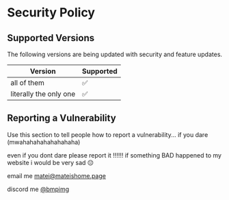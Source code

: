 # Security Policy
<!-- This is a Markdown header for the main title of the section, indicating it's the "Security Policy" of the website -->

## Supported Versions
<!-- This is a subheader under the "Security Policy" title, introducing the section about supported versions of the website -->

The following versions are being updated with security and feature updates.
<!-- This line explains that the listed versions will receive updates, both for security and new features -->

| Version               | Supported          | 
| --------------------- | ------------------ | 
| all of them           | :white_check_mark: | 
| literally the only one | :white_check_mark: |
<!-- This table lists versions that are supported. The ":white_check_mark:" emoji indicates that all versions are supported -->
<!-- "all of them" and "literally the only one" are both marked with a check, indicating they are updated -->

## Reporting a Vulnerability
<!-- Another subheader, this time for the section explaining how to report vulnerabilities -->

Use this section to tell people how to report a vulnerability... if you dare (mwahahahahahahahaha)<br> 
<!-- This is a lighthearted sentence, asking people to report vulnerabilities with a sense of humor; the <br> is used for a line break in HTML -->
<!-- "mwahahahahahahahaha" is a playful villainous laugh for comic effect -->

even if you dont dare please report it !!!!!! if something BAD happened to my website i would be very sad :pensive:
<!-- A more serious request, saying that the user should report any vulnerabilities, accompanied by an emoji (":pensive:") to convey sadness -->

email me matei@mateishome.page<br> 
<!-- Provides an email address for reporting security issues -->

discord me <a href="https://discord.com/users/712004994995322952">@bmpimg</a> 
<!-- Provides a Discord username link for users to directly message on Discord to report issues. The <a> tag makes "@bmpimg" clickable, taking the user to the Discord profile -->
